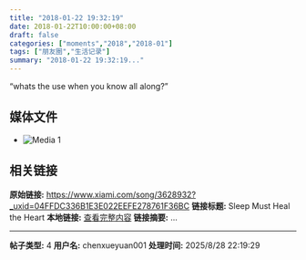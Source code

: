 ```yaml
---
title: "2018-01-22 19:32:19"
date: 2018-01-22T10:00:00+08:00
draft: false
categories: ["moments","2018","2018-01"]
tags: ["朋友圈","生活记录"]
summary: "2018-01-22 19:32:19..."
---
```


“whats the use when you know all along?”

## 媒体文件

- ![Media 1](/Moments/photos/2018-01-22/201801221932190.jpg)

## 相关链接

**原始链接:** https://www.xiami.com/song/3628932?_uxid=04FFDC336B1E3E022EEFE278761F36BC
**链接标题:** Sleep Must Heal the Heart
**本地链接:** [查看完整内容](/link_content/2018/01/2018-01-22/link_content/)
**链接摘要:** ...

---

**帖子类型:** 4
**用户名:** chenxueyuan001
**处理时间:** 2025/8/28 22:19:29